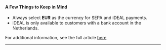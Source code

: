 #### **A Few Things to Keep in Mind**

  * Always select **EUR** as the currency for SEPA and iDEAL payments.
  * iDEAL is only available to customers with a bank account in the Netherlands.

For additional information, see the full article [here](https://support.optisigns.com/hc/en-us/articles/35749502945555)

---
